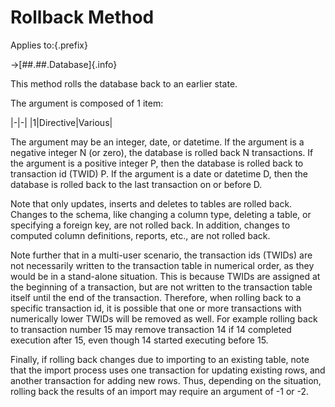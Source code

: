 # Rollback Method

Applies to:{.prefix}

→[##.##.Database]{.info}

This method rolls the database back to an earlier state.

The argument is composed of 1 item:

|-|-|
|1|Directive|Various|

The argument may be an integer, date, or datetime. If the argument is a negative integer N (or
zero), the database is rolled back N transactions. If the argument is a positive integer P, then
the database is rolled back to transaction id (TWID) P. If the argument is a date or datetime D,
then the database is rolled back to the last transaction on or before D.

Note that only updates, inserts and deletes to tables are rolled back. Changes to the schema, like
changing a column type, deleting a table, or specifying a foreign key, are not rolled back. In
addition, changes to computed column definitions, reports, etc., are not rolled back.

Note further that in a multi-user scenario, the transaction ids (TWIDs) are not necessarily written
to the transaction table in numerical order, as they would be in a stand-alone situation. This is
because TWIDs are assigned at the beginning of a transaction, but are not written to the
transaction table itself until the end of the transaction. Therefore, when rolling back to a
specific transaction id, it is possible that one or more transactions with numerically lower TWIDs
will be removed as well. For example rolling back to transaction number 15 may remove transaction
14 if 14 completed execution after 15, even though 14 started executing before 15.

Finally, if rolling back changes due to importing to an existing table, note that the import
process uses one transaction for updating existing rows, and another transaction for adding new
rows. Thus, depending on the situation, rolling back the results of an import may require an
argument of -1 or -2.

